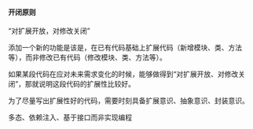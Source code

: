 #### 开闭原则

“对扩展开放，对修改关闭”

添加一个新的功能是该是，在已有代码基础上扩展代码（新增模块、类、方法等），而非修改已有代码（修改模块、类、方法等）。

如果某段代码在应对未来需求变化的时候，能够做得到“对扩展开放、对修改关闭”，那就说明这段代码的扩展性比较好。

为了尽量写出扩展性好的代码，需要时刻具备扩展意识、抽象意识、封装意识。


多态、依赖注入、基于接口而非实现编程
